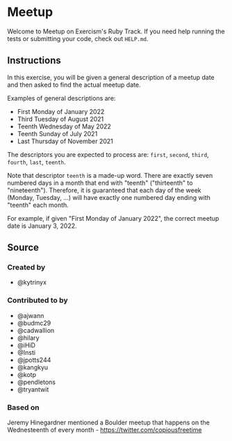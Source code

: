 # Meetup

Welcome to Meetup on Exercism's Ruby Track.
If you need help running the tests or submitting your code, check out `HELP.md`.

## Instructions

In this exercise, you will be given a general description of a meetup date and then asked to find the actual meetup date.

Examples of general descriptions are:

- First Monday of January 2022
- Third Tuesday of August 2021
- Teenth Wednesday of May 2022
- Teenth Sunday of July 2021
- Last Thursday of November 2021

The descriptors you are expected to process are: `first`, `second`, `third`, `fourth`, `last`, `teenth`.

Note that descriptor `teenth` is a made-up word.
There are exactly seven numbered days in a month that end with "teenth" ("thirteenth" to "nineteenth").
Therefore, it is guaranteed that each day of the week (Monday, Tuesday, ...) will have exactly one numbered day ending with "teenth" each month.

For example, if given "First Monday of January 2022", the correct meetup date is January 3, 2022.

## Source

### Created by

- @kytrinyx

### Contributed to by

- @ajwann
- @budmc29
- @cadwallion
- @hilary
- @iHiD
- @Insti
- @jpotts244
- @kangkyu
- @kotp
- @pendletons
- @tryantwit

### Based on

Jeremy Hinegardner mentioned a Boulder meetup that happens on the Wednesteenth of every month - https://twitter.com/copiousfreetime